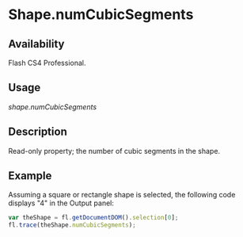 # Shape.numCubicSegments

## Availability

Flash CS4 Professional.

## Usage

*shape.numCubicSegments*

## Description

Read-only property; the number of cubic segments in the shape.

## Example

Assuming a square or rectangle shape is selected, the following code displays "4" in the Output panel:

```javascript
var theShape = fl.getDocumentDOM().selection[0];
fl.trace(theShape.numCubicSegments);
```
